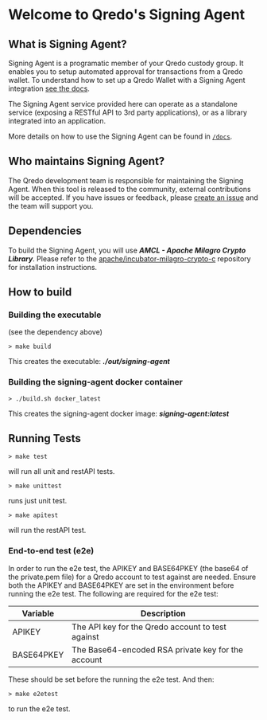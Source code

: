 # Welcome to Qredo's Signing Agent

## What is Signing Agent?

Signing Agent is a programatic member of your Qredo custody group. It enables you to setup automated approval for transactions from a Qredo wallet. To understand how to set up a Qredo Wallet with a Signing Agent integration [see the docs](https://developers.qredo.com/signing-agent/).

The Signing Agent service provided here can operate as a standalone service (exposing a RESTful API to 3rd party applications), or as a library integrated into an application.

More details on how to use the Signing Agent can be found in [`/docs`](/docs).

## Who maintains Signing Agent?

The Qredo development team is responsible for maintaining the Signing Agent. When this tool is released to the community, external contributions will be accepted. If you have issues or feedback, please [create an issue](https://github.com/qredo/signing-agent/issues) and the team will support you.


## Dependencies
To build the Signing Agent, you will use ***AMCL - Apache Milagro Crypto Library***. Please refer to the
[apache/incubator-milagro-crypto-c](https://github.com/apache/incubator-milagro-crypto-c) repository for installation instructions.

## How to build
### Building the executable
(see the dependency above)
```shell
> make build
```
This creates the executable: ***./out/signing-agent***

### Building the signing-agent docker container
```shell
> ./build.sh docker_latest
```
This creates the signing-agent docker image: ***signing-agent:latest***
## Running Tests
```shell
> make test
```
will run all unit and restAPI tests.

```shell
> make unittest
```
runs just unit test.
```shell
> make apitest
```
will run the restAPI test.

### End-to-end test (e2e)
In order to run the e2e test, the APIKEY and BASE64PKEY (the base64 of the private.pem file) for a Qredo account to test against are needed. Ensure both the APIKEY and BASE64PKEY are set in the environment before running the e2e test.
The following are required for the e2e test:

| Variable     | Description                                       |
|-------------|----------------------------------------------------|
| APIKEY      | The API key for the Qredo account to test against  |
| BASE64PKEY  | The Base64-encoded RSA private key for the account |

These should be set before the running the e2e test. And then:
```shell
> make e2etest
```
to run the e2e test.
